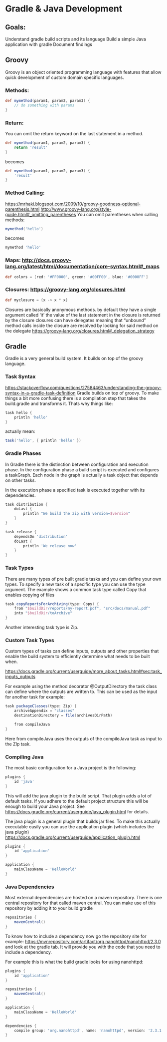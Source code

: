 # Gradle & Java Development

## Goals:
Understand gradle build scripts and its language
Build a simple Java application with gradle
Document findings

## Groovy
Groovy is an object oriented programming language with features that allow quick development of custom  domain specific languages.

### Methods:
``` groovy
def mymethod(param1, param2, param3) {
	// do something with params
}
```

### Return:
You can omit the return keyword on the last statement in a method.

```groovy
def mymethod(param1, param2, param3) {
	return 'result'
}
```

becomes

```groovy
def mymethod(param1, param2, param3) {
	'result'
}
```

### Method Calling:
https://mrhaki.blogspot.com/2009/10/groovy-goodness-optional-parenthesis.html
http://www.groovy-lang.org/style-guide.html#_omitting_parentheses
You can omit parentheses when calling methods:
```groovy
mymethod('hello')
```

becomes

```groovy
mymethod 'hello'
```

### Maps: http://docs.groovy-lang.org/latest/html/documentation/core-syntax.html#_maps
```groovy
def colors = [red: '#FF0000', green: '#00FF00', blue: '#0000FF']
```

### Closures: https://groovy-lang.org/closures.html
```groovy
def myclosure = {x -> x * x}
```
Closures are basically anonymous methods.
by default they have a single argument called ‘it’
the value of the last statement in the closure is returned by the closure
closures can have delegates meaning that “unbound” method calls inside the closure are resolved by looking for said method on the delegate https://groovy-lang.org/closures.html#_delegation_strategy

## Gradle

Gradle is a very general build system. It builds on top of the groovy language.


### Task Syntax
https://stackoverflow.com/questions/27584463/understanding-the-groovy-syntax-in-a-gradle-task-definition
Gradle builds on top of groovy. To make things a bit more confusing there is a compilation step that takes the build.gradle and transforms it. Thats why things like:

```groovy
task hello {
	println 'hello'
}
```

actually mean:

```groovy
task('hello', { println 'hello' })
```

### Gradle Phases
In Gradle there is the distinction between configuration and execution phase. In the configuration phase a build script is executed and configures a taskGraph. Each node in the graph is actually a task object that depends on other tasks.

In the execution phase a specified task is executed together with its dependencies.

```groovy
task distribution {
    doLast {
        println "We build the zip with version=$version"
    }
}

task release {
    dependsOn 'distribution'
    doLast {
        println 'We release now'
    }
}
```

### Task Types
There are many types of pre built gradle tasks and you can define your own types. To specify a new task of a specific type you can use the type argument. The example shows a common task type called Copy that enables copying of files

```groovy
task copyReportsForArchiving(type: Copy) {
    from "$buildDir/reports/my-report.pdf", "src/docs/manual.pdf"
    into "$buildDir/toArchive"
}
```

Another interesting task type is Zip.

### Custom Task Types
Custom types of tasks can define inputs, outputs and other properties that enable the build system to efficiently determine what needs to be built when.

https://docs.gradle.org/current/userguide/more_about_tasks.html#sec:task_inputs_outputs

For example using the method decorator @OutputDirectory the task class can define where the outputs are written to. This can be used as the input for another task for example:

```groovy
task packageClasses(type: Zip) {
    archiveAppendix = "classes"
    destinationDirectory = file(archivesDirPath)

    from compileJava
}

```

Here from compileJava uses the outputs of the compileJava task as input to the ZIp task.

### Compiling Java
The most basic configuration for a Java project is the following: 
```groovy
plugins {
    id 'java'
}
```

This will add the java plugin to the build script. That plugin adds a lot of default tasks. If you adhere to the default project structure this will be enough to build your Java project. See https://docs.gradle.org/current/userguide/java_plugin.html for details.

The java plugin is a general plugin that builds jar files. To make this actually executable easily you can use the application plugin (which includes the java plugin) https://docs.gradle.org/current/userguide/application_plugin.html

```groovy
plugins {
    id 'application'
}
```

```groovy
application {
    mainClassName = 'HelloWorld'
}
```

### Java Dependencies
Most external dependencies are hosted on a maven repository. There is one central repository for that called maven central. You can make use of this repository by adding it to your build.gradle

```groovy
repositories {
    mavenCentral()
}
```

To know how to include a dependency now go the repository site for example: https://mvnrepository.com/artifact/org.nanohttpd/nanohttpd/2.3.0 and look at the gradle tab. It will provide you with the code that you need to include a dependency.

For example this is what the build gradle looks for using nanohttpd:

```groovy
plugins {
    id 'application'
}

repositories {
    mavenCentral()
}

application {
    mainClassName = 'HelloWorld'
}

dependencies {
    compile group: 'org.nanohttpd', name: 'nanohttpd', version: '2.3.1'
}
```




